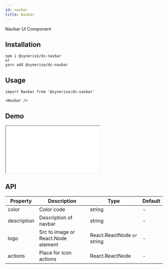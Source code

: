 ```yaml
---
id: navbar
title: Navbar
---
```


Navbar UI Component

## Installation

```
npm i @synerise/ds-navbar
or
yarn add @synerise/ds-navbar
```

## Usage

```
import Navbar from '@synerise/ds-navbar'

<Navbar />

```

## Demo

<iframe src="/storybook-static/iframe.html?id=components-navbar--default"></iframe>

## API

| Property    | Description                        | Type                        | Default |
| ----------- | ---------------------------------- | --------------------------- | ------- |
| color       | Color code                         | string                      | -       |
| description | Description of navbar              | string                      | -       |
| logo        | Src to image or React.Node element | React.ReactNode `or` string | -       |
| actions     | Place for icon actions             | React.ReactNode             | -       |

